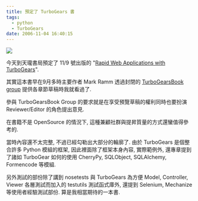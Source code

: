 ```yaml
---
title: 預定了 TurboGears 書
tags:
  - python
  - TurboGears
date: 2006-11-04 16:40:15
---
```


[![](http://ec1.images-amazon.com/images/P/0132433885.01._AA240_SCLZZZZZZZ_V37453096_.jpg)](http://www.amazon.com/gp/product/0132433885/ref=wl_it_dp/102-9756128-6643351?ie=UTF8&coliid=I2HRUJ2LOEKLIT&colid=T71I7J0XXSOJ)

今天到天瓏書局預定了 11/9 號出版的 "[Rapid Web Applications with TurboGears](http://www.amazon.com/gp/product/0132433885/ref=wl_it_dp/102-9756128-6643351?ie=UTF8&coliid=I2HRUJ2LOEKLIT&colid=T71I7J0XXSOJ)". 

其實這本書早在9月多時主要作者 Mark Ramm 透過封閉的 [TurboGearsBook group](http://groups.google.com/group/TurboGearsBook) 提供各章節草稿時我就看過了. 

參與 TurboGearsBook Group 的要求就是在享受預覽草稿的權利同時也要扮演 Reviewer/Editor 的角色提出意見. 

在書籍不是 OpenSource 的情況下, 這種兼顧社群與提昇質量的方式還蠻值得參考的.

當時內容還不太完整, 不過已經勾勒出大部分的輪廓了. 由於 TurboGears 是個整合許多 Python 模組的框架, 因此裡面除了框架本身內容, 實際範例外, 還專章提到了諸如 TurboGear 如何的使用 CherryPy, SQLObject, SQLAlchemy, Formencode 等模組. 

另外測試的部份除了講到 nosetests 與 TurboGears 為方便 Model, Controller, Viewer 各層測試而加入的 testutils 測試函式庫外, 還提到 Selenium, Mechanize 等使用者經驗測試部份.
算是我相當期待的一本書.